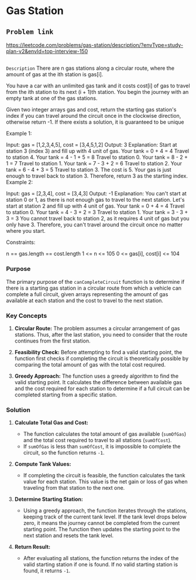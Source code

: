 # Gas Station

## `Problem link `
https://leetcode.com/problems/gas-station/description/?envType=study-plan-v2&envId=top-interview-150

##
`Description`
There are n gas stations along a circular route, where the amount of gas at the ith station is gas[i].

You have a car with an unlimited gas tank and it costs cost[i] of gas to travel from the ith station to its next (i + 1)th station. You begin the journey with an empty tank at one of the gas stations.

Given two integer arrays gas and cost, return the starting gas station's index if you can travel around the circuit once in the clockwise direction, otherwise return -1. If there exists a solution, it is guaranteed to be unique

 

Example 1:

Input: gas = [1,2,3,4,5], cost = [3,4,5,1,2]
Output: 3
Explanation:
Start at station 3 (index 3) and fill up with 4 unit of gas. Your tank = 0 + 4 = 4
Travel to station 4. Your tank = 4 - 1 + 5 = 8
Travel to station 0. Your tank = 8 - 2 + 1 = 7
Travel to station 1. Your tank = 7 - 3 + 2 = 6
Travel to station 2. Your tank = 6 - 4 + 3 = 5
Travel to station 3. The cost is 5. Your gas is just enough to travel back to station 3.
Therefore, return 3 as the starting index.
Example 2:

Input: gas = [2,3,4], cost = [3,4,3]
Output: -1
Explanation:
You can't start at station 0 or 1, as there is not enough gas to travel to the next station.
Let's start at station 2 and fill up with 4 unit of gas. Your tank = 0 + 4 = 4
Travel to station 0. Your tank = 4 - 3 + 2 = 3
Travel to station 1. Your tank = 3 - 3 + 3 = 3
You cannot travel back to station 2, as it requires 4 unit of gas but you only have 3.
Therefore, you can't travel around the circuit once no matter where you start.
 

Constraints:

n == gas.length == cost.length
1 <= n <= 105
0 <= gas[i], cost[i] <= 104

### Purpose

The primary purpose of the `canCompleteCircuit` function is to determine if there is a starting gas station in a circular route from which a vehicle can complete a full circuit, given arrays representing the amount of gas available at each station and the cost to travel to the next station.


### Key Concepts

1.  **Circular Route:** The problem assumes a circular arrangement of gas stations. Thus, after the last station, you need to consider that the route continues from the first station.

2.  **Feasibility Check:** Before attempting to find a valid starting point, the function first checks if completing the circuit is theoretically possible by comparing the total amount of gas with the total cost required.

3.  **Greedy Approach:** The function uses a greedy algorithm to find the valid starting point. It calculates the difference between available gas and the cost required for each station to determine if a full circuit can be completed starting from a specific station.

### Solution

1.  **Calculate Total Gas and Cost:**

    -   The function calculates the total amount of gas available (`sumOfGas`) and the total cost required to travel to all stations (`sumOfCost`).
    -   If `sumOfGas` is less than `sumOfCost`, it is impossible to complete the circuit, so the function returns `-1`.
2.  **Compute Tank Values:**

    -   If completing the circuit is feasible, the function calculates the tank value for each station. This value is the net gain or loss of gas when traveling from that station to the next one.
3.  **Determine Starting Station:**

    -   Using a greedy approach, the function iterates through the stations, keeping track of the current tank level. If the tank level drops below zero, it means the journey cannot be completed from the current starting point. The function then updates the starting point to the next station and resets the tank level.
4.  **Return Result:**

    -   After evaluating all stations, the function returns the index of the valid starting station if one is found. If no valid starting station is found, it returns `-1`.